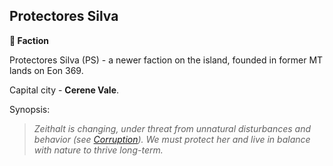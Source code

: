 ## Protectores Silva

**🪪 Faction**

Protectores Silva (PS) - a newer faction on the island, founded in former MT lands on Eon 369.

Capital city - **Cerene Vale**.

Synopsis:
> *Zeithalt is changing, under threat from unnatural disturbances and behavior (see [Corruption](<https://zeithalt.github.io/r/corruption.html>)). We must protect her and live in balance with nature to thrive long-term.*

